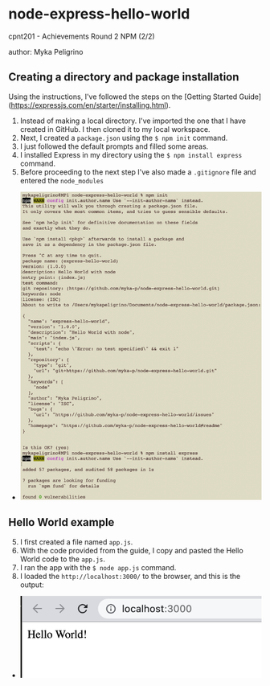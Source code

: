 # node-express-hello-world
cpnt201 - Achievements Round 2 NPM (2/2)

author: Myka Peligrino

## Creating a directory and package installation
Using the instructions, I've followed the steps on the [Getting Started Guide] (https://expressjs.com/en/starter/installing.html). 
1. Instead of making a local directory. I've imported the one that I have created in GitHub. I then cloned it to my local workspace.
2. Next, I created a `package.json` using the `$ npm init` command.
3. I just followed the default prompts and filled some areas.
4. I installed Express in my directory using the `$ npm install express` command.
5. Before proceeding to the next step I've also made a `.gitignore` file and entered the `node_modules`
- ![Terminal log](assets/terminal-log-node-install.png)

## Hello World example
5. I first created a file named `app.js`.
6. With the code provided from the guide, I copy and pasted the Hello World code to the `app.js`.
7. I ran the app with the `$ node app.js` command. 
8. I loaded the `http://localhost:3000/` to the browser, and this is the output: 
- ![Hello World Output](assets/hello-world-output.png)
